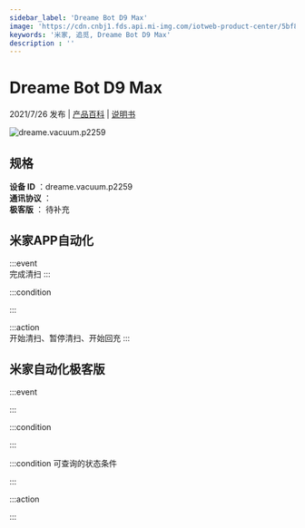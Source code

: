 ```yaml
---
sidebar_label: 'Dreame Bot D9 Max'
image: 'https://cdn.cnbj1.fds.api.mi-img.com/iotweb-product-center/5bf8c6945e2b948c17f0fd6875f1e921_1622632112255.png?GalaxyAccessKeyId=AKVGLQWBOVIRQ3XLEW&Expires=9223372036854775807&Signature=BVtuCYWEwXefhGXVn3S0nU+Mpoc='
keywords: '米家, 追觅, Dreame Bot D9 Max'
description : ''
---
```

# Dreame Bot D9 Max

2021/7/26 发布 | [产品百科](https://home.mi.com/webapp/content/baike/product/index.html?model=dreame.vacuum.p2259/) | [说明书](https://home.mi.com/views/introduction.html?model=dreame.vacuum.p2259&region=cn)

![dreame.vacuum.p2259](https://cdn.cnbj1.fds.api.mi-img.com/iotweb-product-center/5bf8c6945e2b948c17f0fd6875f1e921_1622632112255.png?GalaxyAccessKeyId=AKVGLQWBOVIRQ3XLEW&Expires=9223372036854775807&Signature=BVtuCYWEwXefhGXVn3S0nU+Mpoc=)

## 规格  
> 
**设备 ID** ：dreame.vacuum.p2259  
**通讯协议** ：  
**极客版**  ： 待补充 


## 米家APP自动化  

:::event  
完成清扫
:::

:::condition  

:::

:::action   
开始清扫、暂停清扫、开始回充
:::

## 米家自动化极客版  

:::event  

:::

:::condition  

:::

:::condition 可查询的状态条件  

:::

:::action  

:::

        

